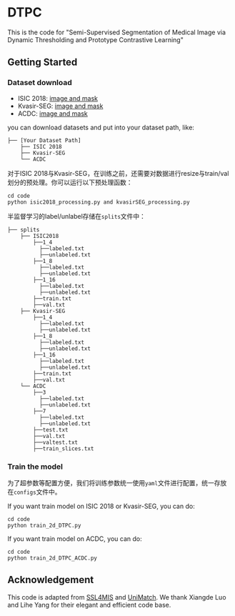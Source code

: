# DTPC
This is the code for "Semi-Supervised Segmentation of Medical Image via Dynamic Thresholding and Prototype Contrastive Learning"

## Getting Started

### Dataset download
- ISIC 2018: [image and mask](https://challenge.isic-archive.com/data/#2018)
- Kvasir-SEG: [image and mask](https://datasets.simula.no/kvasir-seg/)
- ACDC: [image and mask](https://drive.google.com/file/d/1LOust-JfKTDsFnvaidFOcAVhkZrgW1Ac/view?usp=sharing)

you can download datasets and put into your dataset path, like:
```
├── [Your Dataset Path]
    ├── ISIC 2018
    ├── Kvasir-SEG
    └── ACDC
```
对于ISIC 2018与Kvasir-SEG，在训练之前，还需要对数据进行resize与train/val划分的预处理。你可以运行以下预处理函数：
```
cd code
python isic2018_processing.py and kvasirSEG_processing.py
```
半监督学习的label/unlabel存储在``splits``文件中：
```
├── splits
    ├── ISIC2018
        ├──1_4
          ├──labeled.txt
          ├──unlabeled.txt
        ├──1_8
          ├──labeled.txt
          ├──unlabeled.txt
        ├──1_16
          ├──labeled.txt
          ├──unlabeled.txt
        ├──train.txt
        ├──val.txt
    ├── Kvasir-SEG
        ├──1_4
          ├──labeled.txt
          ├──unlabeled.txt
        ├──1_8
          ├──labeled.txt
          ├──unlabeled.txt
        ├──1_16
          ├──labeled.txt
          ├──unlabeled.txt
        ├──train.txt
        ├──val.txt
    └── ACDC
        ├──3
          ├──labeled.txt
          ├──unlabeled.txt
        ├──7
          ├──labeled.txt
          ├──unlabeled.txt
        ├──test.txt
        ├──val.txt
        ├──valtest.txt
        ├──train_slices.txt
```
### Train the model
为了超参数等配置方便，我们将训练参数统一使用``yaml``文件进行配置，统一存放在``configs``文件中。

If you want train model on ISIC 2018 or Kvasir-SEG, you can do:
```
cd code
python train_2d_DTPC.py
```

If you want train model on ACDC, you can do:
```
cd code
python train_2d_DTPC_ACDC.py
```

## Acknowledgement

This code is adapted from [SSL4MIS](https://github.com/HiLab-git/SSL4MIS) and [UniMatch](https://github.com/LiheYoung/UniMatch).
We thank Xiangde Luo and Lihe Yang for their elegant and efficient code base.
